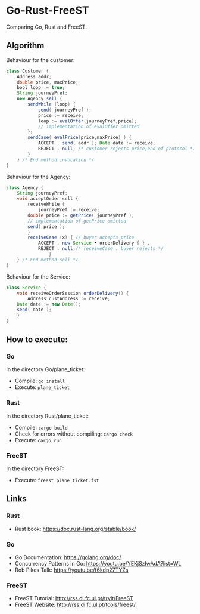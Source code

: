 # Go-Rust-FreeST

Comparing Go, Rust and FreeST.

## Algorithm

Behaviour for the customer:
```Java
class Customer {
	Address addr;
	double price, maxPrice;
	bool loop := true;
	String journeyPref;
	new Agency.sell {
		sendWhile (loop) {
			send( journeyPref );
			price := receive;
			loop := evalOffer(journeyPref,price);
			// implementation of evalOffer omitted
		};
		sendCase( evalPrice(price,maxPrice) ) {
			ACCEPT . send( addr ); Date date := receive;
			REJECT . null; /* customer rejects price,end of protocol */ 
		}
	} /* End method invocation */
}
```
Behaviour for the Agency:

```Java
class Agency {
	String journeyPref;
	void acceptOrder sell {
		receiveWhile {
			journeyPref := receive;
		double price := getPrice( journeyPref );
		// implementation of getPrice omitted
		send( price );
		}
		receiveCase (x) { // buyer accepts price
			ACCEPT . new Service • orderDelivery { } ,
			REJECT . null;/* receiveCase : buyer rejects */ 
                }
	} /* End method sell */
}
```

Behaviour for the Service:
```Java
class Service {
	void receiveOrderSession orderDelivery() {
		Address custAddress := receive;
	Date date := new Date();
	send( date );
	}
}
```

## How to execute:

### Go
In the directory Go/plane_ticket:

* Compile: ``` go install ```
* Execute: ``` plane_ticket ```

### Rust
In the directory Rust/plane_ticket:

* Compile: ``` cargo build ```
* Check for errors without compiling: ``` cargo check ```
* Execute: ``` cargo run ```

### FreeST
In the directory FreeST:

* Execute: ``` freest plane_ticket.fst ```

## Links

### Rust
* Rust book: https://doc.rust-lang.org/stable/book/

### Go
* Go Documentation: https://golang.org/doc/
* Concurrency Patterns in Go: https://youtu.be/YEKjSzIwAdA?list=WL
* Rob Pikes Talk: https://youtu.be/f6kdp27TYZs

### FreeST
* FreeST Tutorial: http://rss.di.fc.ul.pt/tryit/FreeST
* FreeST Website: http://rss.di.fc.ul.pt/tools/freest/
